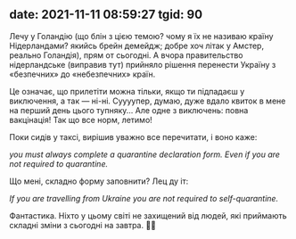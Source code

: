 date: 2021-11-11 08:59:27
tgid: 90
----

Лечу у Голандію (що блін з цією темою? чому я їх не називаю країну Нідерландами? якийсь брейн демейдж; добре хоч літак у Амстер, реально Голандія), прям от сьогодні. А вчора правительство нідерландське (виправив тут) прийняло рішення перенести Україну з «безпечних» до «небезпечних» країн. 

Це означає, що прилетіти можна тільки, якщо ти підпадаєш у виключення, а так — ні-ні. Суууупер, думаю, дуже вдало квиток в мене на перший день цього тупняку... Але одне з виключень: повна вакцінація! Так що все норм, летимо!

Поки сидів у таксі, вирішив уважно все перечитати, і воно каже: 

 *you must always complete a quarantine declaration form. Even if you are not required to quarantine.*

Що мені, складно форму заповнити? Лец ду іт:

 *If you are travelling from Ukraine you are not required to self-quarantine.*

Фантастика. Ніхто у цьому світі не захищений від людей, які приймають складні зміни з сьогодні на завтра. 🤦‍♂️